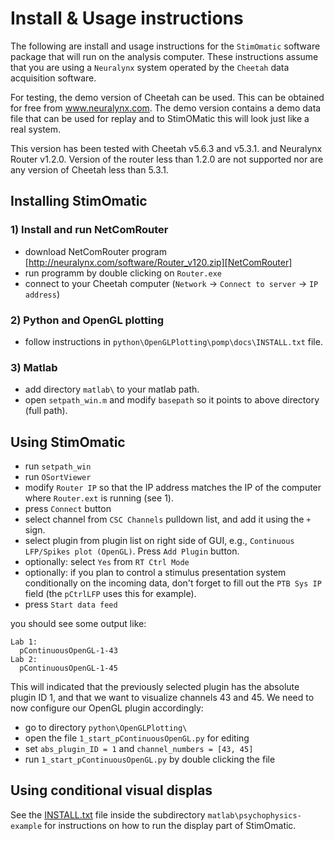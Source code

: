 # Install & Usage instructions #

The following are install and usage instructions for the `StimOmatic` software package that will run on the analysis computer. These instructions assume that you are using a `Neuralynx` system operated by the `Cheetah` data acquisition software.

For testing, the demo version of Cheetah can be used. This can be obtained for free from www.neuralynx.com. The demo version contains a demo data file that can be used for replay and to StimOMatic this
will look just like a real system.

This version has been tested with Cheetah v5.6.3 and v5.3.1. and Neuralynx Router v1.2.0. Version of the router less than 1.2.0 are not supported nor are any version of Cheetah less than 5.3.1.

## Installing StimOmatic ##
### 1) Install and run NetComRouter ###

- download NetComRouter program [http://neuralynx.com/software/Router_v120.zip][NetComRouter] 
- run programm by double clicking on `Router.exe`
- connect to your Cheetah computer (`Network` -> `Connect to server` -> `IP address`)

### 2) Python and OpenGL plotting ###

- follow instructions in `python\OpenGLPlotting\pomp\docs\INSTALL.txt` file.

### 3) Matlab ###

- add directory  `matlab\` to your matlab path.
- open `setpath_win.m` and modify `basepath` so it points to above directory (full path).


## Using StimOmatic ##
 
- run `setpath_win`
- run `OSortViewer`
- modify `Router IP` so that the IP address matches the IP of the computer where `Router.ext` is running (see 1).
- press `Connect` button
- select channel from `CSC Channels` pulldown list, and add it using the `+` sign. 
- select plugin from plugin list on right side of GUI, e.g., `Continuous LFP/Spikes plot (OpenGL)`. Press `Add Plugin` button.
- optionally: select `Yes` from `RT Ctrl Mode`
- optionally: if you plan to control a stimulus presentation system conditionally on the incoming data,
  don't forget to fill out the `PTB Sys IP` field (the `pCtrlLFP` uses this for example).
- press `Start data feed` 

you should see some output like:

    Lab 1: 
      pContinuousOpenGL-1-43
    Lab 2: 
      pContinuousOpenGL-1-45
  
This will indicated that the previously selected plugin has the absolute plugin ID 1, and that we want to visualize channels 43 and 45. We need to now configure our OpenGL plugin accordingly: 

- go to directory `python\OpenGLPlotting\`
- open the file `1_start_pContinuousOpenGL.py` for editing
- set `abs_plugin_ID = 1` and `channel_numbers = [43, 45]`
- run `1_start_pContinuousOpenGL.py` by double clicking the file


## Using conditional visual displas ##

See the [INSTALL.txt][INSTALL-psychophysics-example] file inside the subdirectory `matlab\psychophysics-example` for instructions on how to run the display part of StimOmatic.


[NetComRouter]: http://neuralynx.com/software/Router_v120.zip
[INSTALL-psychophysics-example]: https://github.com/StimOmatic/StimOmatic/blob/master/matlab/psychophysics-example/INSTALL.txt


